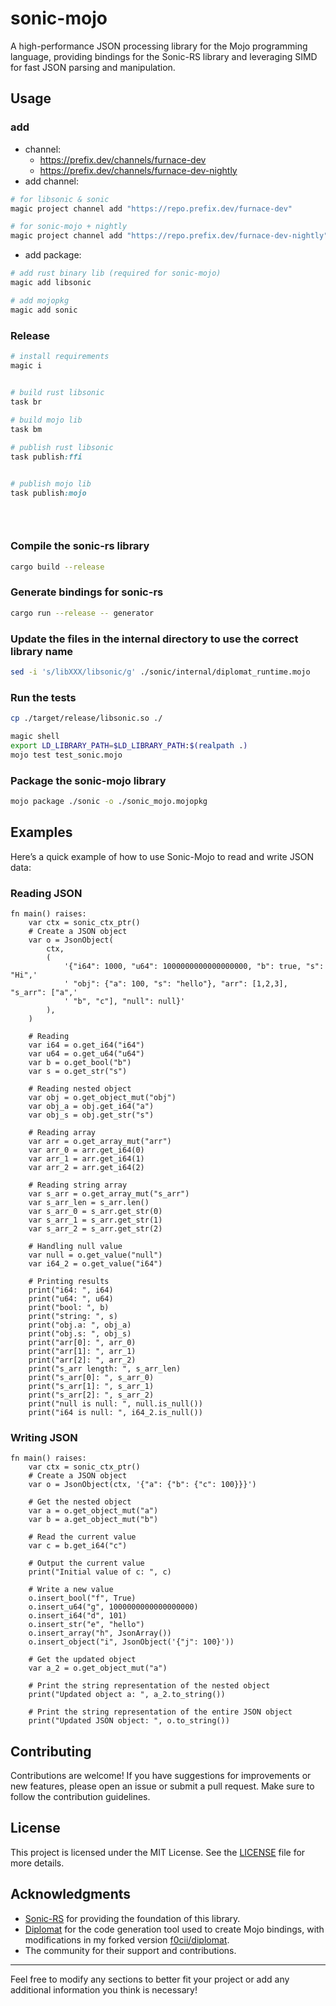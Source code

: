 # sonic-mojo
A high-performance JSON processing library for the Mojo programming language, providing bindings for the Sonic-RS library and leveraging SIMD for fast JSON parsing and manipulation.

## Usage

### add 

- channel: 
  - https://prefix.dev/channels/furnace-dev
  - https://prefix.dev/channels/furnace-dev-nightly
- add channel:

```bash
# for libsonic & sonic
magic project channel add "https://repo.prefix.dev/furnace-dev" 

# for sonic-mojo + nightly
magic project channel add "https://repo.prefix.dev/furnace-dev-nightly"


```

- add package:

```bash
# add rust binary lib (required for sonic-mojo)
magic add libsonic

# add mojopkg
magic add sonic


```

### Release 

```ruby
# install requirements
magic i


# build rust libsonic 
task br
  
# build mojo lib 
task bm

# publish rust libsonic
task publish:ffi


# publish mojo lib
task publish:mojo 

  
   
```





### Compile the sonic-rs library

```bash
cargo build --release
```

### Generate bindings for sonic-rs

```bash
cargo run --release -- generator
```

### Update the files in the internal directory to use the correct library name

```bash
sed -i 's/libXXX/libsonic/g' ./sonic/internal/diplomat_runtime.mojo
```

### Run the tests

```bash
cp ./target/release/libsonic.so ./

magic shell
export LD_LIBRARY_PATH=$LD_LIBRARY_PATH:$(realpath .)
mojo test test_sonic.mojo
```

### Package the sonic-mojo library

```bash
mojo package ./sonic -o ./sonic_mojo.mojopkg
```

## Examples

Here’s a quick example of how to use Sonic-Mojo to read and write JSON data:

### Reading JSON

```mojo
fn main() raises:
    var ctx = sonic_ctx_ptr()
    # Create a JSON object
    var o = JsonObject(
        ctx,
        (
            '{"i64": 1000, "u64": 1000000000000000000, "b": true, "s": "Hi",'
            ' "obj": {"a": 100, "s": "hello"}, "arr": [1,2,3], "s_arr": ["a",'
            ' "b", "c"], "null": null}'
        ),
    )

    # Reading
    var i64 = o.get_i64("i64")
    var u64 = o.get_u64("u64")
    var b = o.get_bool("b")
    var s = o.get_str("s")

    # Reading nested object
    var obj = o.get_object_mut("obj")
    var obj_a = obj.get_i64("a")
    var obj_s = obj.get_str("s")

    # Reading array
    var arr = o.get_array_mut("arr")
    var arr_0 = arr.get_i64(0)
    var arr_1 = arr.get_i64(1)
    var arr_2 = arr.get_i64(2)

    # Reading string array
    var s_arr = o.get_array_mut("s_arr")
    var s_arr_len = s_arr.len()
    var s_arr_0 = s_arr.get_str(0)
    var s_arr_1 = s_arr.get_str(1)
    var s_arr_2 = s_arr.get_str(2)

    # Handling null value
    var null = o.get_value("null")
    var i64_2 = o.get_value("i64")

    # Printing results
    print("i64: ", i64)
    print("u64: ", u64)
    print("bool: ", b)
    print("string: ", s)
    print("obj.a: ", obj_a)
    print("obj.s: ", obj_s)
    print("arr[0]: ", arr_0)
    print("arr[1]: ", arr_1)
    print("arr[2]: ", arr_2)
    print("s_arr length: ", s_arr_len)
    print("s_arr[0]: ", s_arr_0)
    print("s_arr[1]: ", s_arr_1)
    print("s_arr[2]: ", s_arr_2)
    print("null is null: ", null.is_null())
    print("i64 is null: ", i64_2.is_null())
```

### Writing JSON

```mojo
fn main() raises:
    var ctx = sonic_ctx_ptr()
    # Create a JSON object
    var o = JsonObject(ctx, '{"a": {"b": {"c": 100}}}')

    # Get the nested object
    var a = o.get_object_mut("a")
    var b = a.get_object_mut("b")

    # Read the current value
    var c = b.get_i64("c")

    # Output the current value
    print("Initial value of c: ", c)

    # Write a new value
    o.insert_bool("f", True)
    o.insert_u64("g", 1000000000000000000)
    o.insert_i64("d", 101)
    o.insert_str("e", "hello")
    o.insert_array("h", JsonArray())
    o.insert_object("i", JsonObject('{"j": 100}'))

    # Get the updated object
    var a_2 = o.get_object_mut("a")

    # Print the string representation of the nested object
    print("Updated object a: ", a_2.to_string())

    # Print the string representation of the entire JSON object
    print("Updated JSON object: ", o.to_string())
```

## Contributing

Contributions are welcome! If you have suggestions for improvements or new features, please open an issue or submit a pull request. Make sure to follow the contribution guidelines.

## License

This project is licensed under the MIT License. See the [LICENSE](LICENSE) file for more details.

## Acknowledgments

- [Sonic-RS](https://github.com/cloudwego/sonic-rs) for providing the foundation of this library.
- [Diplomat](https://github.com/rust-diplomat/diplomat) for the code generation tool used to create Mojo bindings, with modifications in my forked version [f0cii/diplomat](https://github.com/f0cii/diplomat).
- The community for their support and contributions.

---

Feel free to modify any sections to better fit your project or add any additional information you think is necessary!